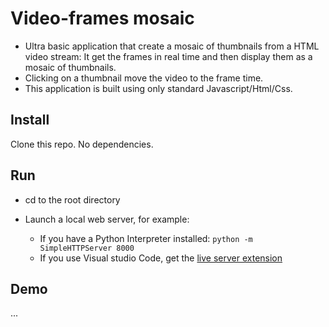 # Video-frames mosaic
* Ultra basic application that create a mosaic of thumbnails from a  HTML video stream: It get the frames  in real time and then display them as a mosaic of thumbnails.
* Clicking on a thumbnail move the video to the frame time.
* This application is built using only standard Javascript/Html/Css.

## Install

Clone this repo. No dependencies.

## Run

* cd to the root directory

* Launch a local web server, for example:

  - If you have a Python Interpreter installed:  `python -m SimpleHTTPServer 8000`
  - If you use Visual studio Code, get the [live server extension](https://marketplace.visualstudio.com/items?itemName=ritwickdey.LiveServer)

## Demo
...
